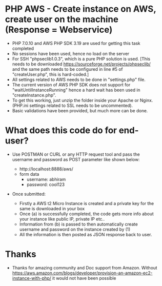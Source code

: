 # PHP AWS - Create instance on AWS, create user on the machine (Response = Webservice)

* PHP 7.0.10 and AWS PHP SDK 3.19 are used for getting this task completed
* No sessions have been used, hence no load on the server
* For SSH "phpseclib1.0.3", which is a pure PHP solution is used. [This needs to be downloaded https://sourceforge.net/projects/phpseclib/ and the same path needs to be configured in line #5 of "createUser.php", this is hard-coded.]
* All settings related to AWS needs to be done in "settings.php" file.
* The current version of AWS PHP SDK does not support for "waitUntilInstanceRunning" hence a hard wait has been used in "createInstance.php".
* To get this working, just unzip the folder inside your Apache or Nginx. (PHP.ini settings related to SSL needs to be uncommented).
* Basic validations have been provided, but much more can be done.

# What does this code do for end-user?

* Use POSTMAN or CURL or any HTTP request tool and pass the username and password as POST parameter like shown below:
    - http://localhost:8888/aws/
	- form data
		- username: abhiram
 		- password: cool123


* Once submitted:
    - Firstly a AWS t2 Micro Instance is created and a private key for the same is downloaded in your box
    - Once (a) is successfully completed, the code gets more info about your instance like public IP, private IP etc..
    - Information from (b) is passed to then automatically create username and password on the instance created by (1)
    - All the information is then posted as JSON response back to user.

# Thanks

* Thanks for amazing community and Doc support from Amazon. Without https://aws.amazon.com/blogs/developer/provision-an-amazon-ec2-instance-with-php/ it would not have been possible
